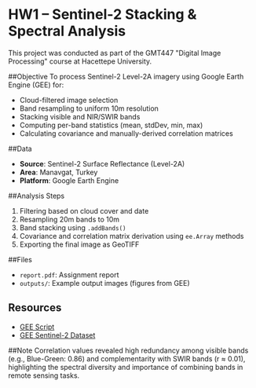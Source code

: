 # HW1 – Sentinel-2 Stacking & Spectral Analysis

This project was conducted as part of the GMT447 "Digital Image Processing" course at Hacettepe University.

##Objective
To process Sentinel-2 Level-2A imagery using Google Earth Engine (GEE) for:
- Cloud-filtered image selection
- Band resampling to uniform 10m resolution
- Stacking visible and NIR/SWIR bands
- Computing per-band statistics (mean, stdDev, min, max)
- Calculating covariance and manually-derived correlation matrices

##Data
- **Source**: Sentinel-2 Surface Reflectance (Level-2A)
- **Area**: Manavgat, Turkey
- **Platform**: Google Earth Engine

##Analysis Steps
1. Filtering based on cloud cover and date
2. Resampling 20m bands to 10m
3. Band stacking using `.addBands()`
4. Covariance and correlation matrix derivation using `ee.Array` methods
5. Exporting the final image as GeoTIFF

##Files
- `report.pdf`: Assignment report
- `outputs/`: Example output images (figures from GEE)

## Resources
- [GEE Script](https://code.earthengine.google.com/6059dacaed47780ea009305cd204a15b)
- [GEE Sentinel-2 Dataset](https://developers.google.com/earth-engine/datasets/catalog/COPERNICUS_S2_SR)

##Note
Correlation values revealed high redundancy among visible bands (e.g., Blue-Green: 0.86) and complementarity with SWIR bands (r ≈ 0.01), highlighting the spectral diversity and importance of combining bands in remote sensing tasks.

